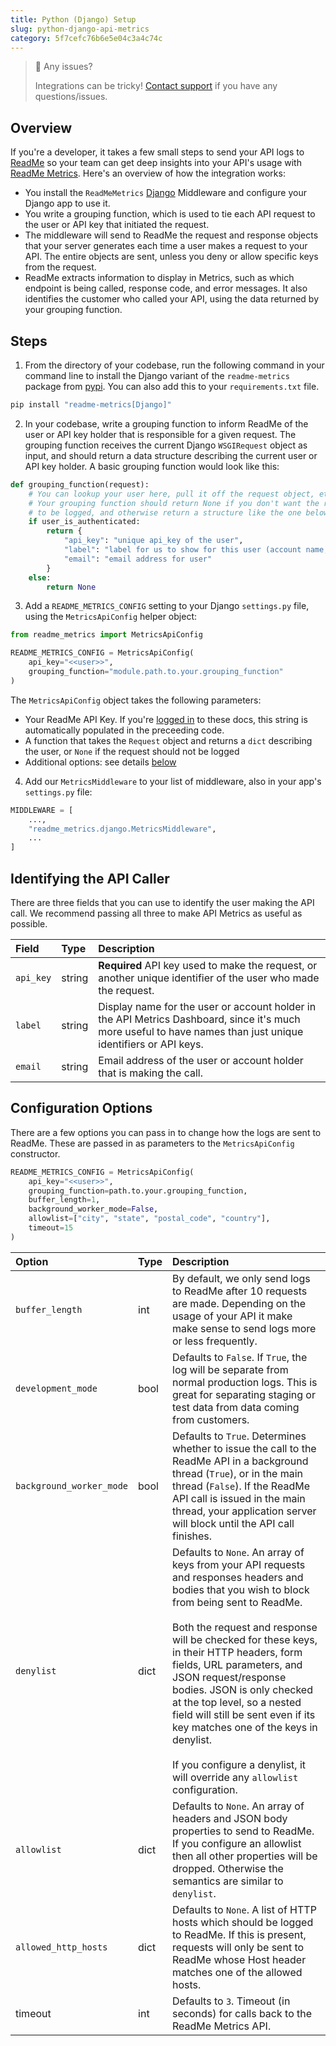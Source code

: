 ```yaml
---
title: Python (Django) Setup
slug: python-django-api-metrics
category: 5f7cefc76b6e5e04c3a4c74c
---
```


> 🚧 Any issues?
>
> Integrations can be tricky! [Contact support](https://docs.readme.com/guides/docs/contact-support) if you have any questions/issues.

## Overview

If you're a developer, it takes a few small steps to send your API logs to [ReadMe](http://readme.com/) so your team can get deep insights into your API's usage with [ReadMe Metrics](https://readme.com/metrics). Here's an overview of how the integration works:

- You install the `ReadMeMetrics` [Django](https://www.djangoproject.com/) Middleware and configure your Django app to use it.
- You write a grouping function, which is used to tie each API request to the user or API key that initiated the request.
- The middleware will send to ReadMe the request and response objects that your server generates each time a user makes a request to your API. The entire objects are sent, unless you deny or allow specific keys from the request.
- ReadMe extracts information to display in Metrics, such as which endpoint is being called, response code, and error messages. It also identifies the customer who called your API, using the data returned by your grouping function.

## Steps

1. From the directory of your codebase, run the following command in your command line to install the Django variant of the `readme-metrics` package from [pypi](https://pypi.org/project/readme-metrics/). You can also add this to your `requirements.txt` file.

```bash
pip install "readme-metrics[Django]"
```

2. In your codebase, write a grouping function to inform ReadMe of the user or API key holder that is responsible for a given request. The grouping function receives the current Django `WSGIRequest` object as input, and should return a data structure describing the current user or API key holder. A basic grouping function would look like this:

```python
def grouping_function(request):
    # You can lookup your user here, pull it off the request object, etc.
    # Your grouping function should return None if you don't want the request
    # to be logged, and otherwise return a structure like the one below.
    if user_is_authenticated:
        return {
            "api_key": "unique api_key of the user",
            "label": "label for us to show for this user (account name, user name, email, etc)",
            "email": "email address for user"
        }
    else:
        return None
```

3. Add a `README_METRICS_CONFIG` setting to your Django `settings.py` file, using the `MetricsApiConfig` helper object:

```python
from readme_metrics import MetricsApiConfig

README_METRICS_CONFIG = MetricsApiConfig(
    api_key="<<user>>",
    grouping_function="module.path.to.your.grouping_function"
)
```

The `MetricsApiConfig` object takes the following parameters:

- Your ReadMe API Key. If you're [logged in](https://dash.readme.io/to/metrics) to these docs, this string is automatically populated in the preceeding code.
- A function that takes the `Request` object and returns a `dict` describing the user, or `None` if the request should not be logged
- Additional options: see details [below](#section-configuration-options)

4. Add our `MetricsMiddleware` to your list of middleware, also in your app's `settings.py` file:

```python
MIDDLEWARE = [
    ...,
    "readme_metrics.django.MetricsMiddleware",
    ...
]
```

## Identifying the API Caller

There are three fields that you can use to identify the user making the API call. We recommend passing all three to make API Metrics as useful as possible.

<!-- prettier-ignore-start -->
| Field | Type | Description |
| :--- | :--- | :--- |
| `api_key` | string | **Required** API key used to make the request, or another unique identifier of the user who made the request. |
| `label` | string | Display name for the user or account holder in the API Metrics Dashboard, since it's much more useful to have names than just unique identifiers or API keys. |
| `email` | string | Email address of the user or account holder that is making the call. |
<!-- prettier-ignore-end -->

## Configuration Options

There are a few options you can pass in to change how the logs are sent to ReadMe. These are passed in as parameters to the `MetricsApiConfig` constructor.

```python
README_METRICS_CONFIG = MetricsApiConfig(
    api_key="<<user>>",
    grouping_function=path.to.your.grouping_function,
    buffer_length=1,
    background_worker_mode=False,
    allowlist=["city", "state", "postal_code", "country"],
    timeout=15
)
```

<!-- prettier-ignore-start -->
| Option | Type | Description |
| :--- | :--- | :--- |
| `buffer_length` | int | By default, we only send logs to ReadMe after 10 requests are made. Depending on the usage of your API it make make sense to send logs more or less frequently. |
| `development_mode` | bool | Defaults to `False`. If `True`, the log will be separate from normal production logs. This is great for separating staging or test data from data coming from customers. |
| `background_worker_mode` | bool | Defaults to `True`. Determines whether to issue the call to the ReadMe API in a background thread (`True`), or in the main thread (`False`). If the ReadMe API call is issued in the main thread, your application server will block until the API call finishes. |
| `denylist` | dict | Defaults to `None`. An array of keys from your API requests and responses headers and bodies that you wish to block from being sent to ReadMe.<br /><br />Both the request and response will be checked for these keys, in their HTTP headers, form fields, URL parameters, and JSON request/response bodies. JSON is only checked at the top level, so a nested field will still be sent even if its key matches one of the keys in denylist.<br /><br />If you configure a denylist, it will override any `allowlist` configuration. |
| `allowlist`	| dict | Defaults to `None`. An array of headers and JSON body properties to send to ReadMe. If you configure an allowlist then all other properties will be dropped. Otherwise the semantics are similar to `denylist`. |
| `allowed_http_hosts` | dict | Defaults to `None`. A list of HTTP hosts which should be logged to ReadMe. If this is present, requests will only be sent to ReadMe whose Host header matches one of the allowed hosts. |
| timeout | int | Defaults to `3`. Timeout (in seconds) for calls back to the ReadMe Metrics API. |
<!-- prettier-ignore-end -->
